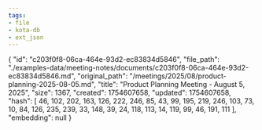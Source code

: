 ```yaml
---
tags:
- file
- kota-db
- ext_json
---
```

{
  "id": "c203f0f8-06ca-464e-93d2-ec83834d5846",
  "file_path": "./examples-data/meeting-notes/documents/c203f0f8-06ca-464e-93d2-ec83834d5846.md",
  "original_path": "/meetings/2025/08/product-planning-2025-08-05.md",
  "title": "Product Planning Meeting - August 5, 2025",
  "size": 1367,
  "created": 1754607658,
  "updated": 1754607658,
  "hash": [
    46,
    102,
    202,
    163,
    126,
    222,
    246,
    85,
    43,
    99,
    195,
    219,
    246,
    103,
    73,
    10,
    84,
    126,
    235,
    239,
    33,
    148,
    39,
    24,
    118,
    113,
    14,
    119,
    99,
    46,
    191,
    111
  ],
  "embedding": null
}